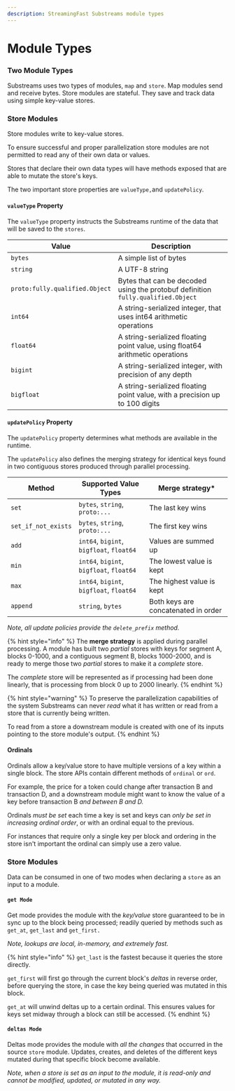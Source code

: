 ```yaml
---
description: StreamingFast Substreams module types
---
```


# Module Types

### Two Module Types

Substreams uses two types of modules, `map` and `store`. Map modules send and receive bytes. Store modules are stateful. They save and track data using simple key-value stores.

### Store Modules

Store modules write to key-value stores.&#x20;

To ensure successful and proper parallelization store modules are not permitted to read any of their own data or values.

Stores that declare their own data types will have methods exposed that are able to mutate the store's keys.

The two important store properties are `valueType,`and `updatePolicy`.

#### `valueType` Property

The `valueType` property instructs the Substreams runtime of the data that will be saved to the `stores`.

| Value                          | Description                                                                      |
| ------------------------------ | -------------------------------------------------------------------------------- |
| `bytes`                        | A simple list of bytes                                                           |
| `string`                       | A UTF-8 string                                                                   |
| `proto:fully.qualified.Object` | Bytes that can be decoded using the protobuf definition `fully.qualified.Object` |
| `int64`                        | A string-serialized integer, that uses int64 arithmetic operations               |
| `float64`                      | A string-serialized floating point value, using float64 arithmetic operations    |
| `bigint`                       | A string-serialized integer, with precision of any depth                         |
| `bigfloat`                     | A string-serialized floating point value, with a precision up to 100 digits      |

#### `updatePolicy` Property

The `updatePolicy` property determines what methods are available in the runtime.&#x20;

The `updatePolicy` also defines the merging strategy for identical keys found in two contiguous stores produced through parallel processing.

| Method              | Supported Value Types                    | Merge strategy\*                    |
| ------------------- | ---------------------------------------- | ----------------------------------- |
| `set`               | `bytes`, `string`, `proto:...`           | The last key wins                   |
| `set_if_not_exists` | `bytes`, `string`, `proto:...`           | The first key wins                  |
| `add`               | `int64`, `bigint`, `bigfloat`, `float64` | Values are summed up                |
| `min`               | `int64`, `bigint`, `bigfloat`, `float64` | The lowest value is kept            |
| `max`               | `int64`, `bigint`, `bigfloat`, `float64` | The highest value is kept           |
| `append`            | `string`, `bytes`                        | Both keys are concatenated in order |

_Note, all update policies provide the `delete_prefix` method._

{% hint style="info" %}
The **merge strategy** is applied during parallel processing. A module has built two _partial_ stores with keys for segment A, blocks 0-1000, and a contiguous segment B, blocks 1000-2000, and is ready to merge those two _partial_ stores to make it a _complete_ store.

The _complete_ store will be represented as if processing had been done linearly, that is processing from block 0 up to 2000 linearly.
{% endhint %}

{% hint style="warning" %}
To preserve the parallelization capabilities of the system Substreams can never _read_ what it has written or read from a store that is currently being written.

To read from a store a downstream module is created with one of its inputs pointing to the store module's output.
{% endhint %}

#### Ordinals

Ordinals allow a key/value store to have multiple versions of a key within a single block. The store APIs contain different methods of `ordinal` or `ord`.

For example, the price for a token could change after transaction B and transaction D, and a downstream module might want to know the value of a key before transaction B _and between B and D._&#x20;

Ordinals _must be set_ each time a key is set and keys can _only be set in increasing ordinal order_, or with an ordinal equal to the previous.

For instances that require only a single key per block and ordering in the store isn't important the ordinal can simply use a zero value.

### Store Modules

Data can be consumed in one of two modes when declaring a `store` as an input to a module.

#### `get Mode`

Get mode provides the module with the _key/value_ store guaranteed to be in sync up to the block being processed; readily queried by methods such as `get_at`, `get_last` and `get_first.`&#x20;

_Note, lookups are local, in-memory, and extremely fast._

{% hint style="info" %}
`get_last` is the fastest because it queries the store directly.&#x20;

`get_first` will first go through the current block's _deltas_ in reverse order, before querying the store, in case the key being queried was mutated in this block.&#x20;

`get_at` will unwind deltas up to a certain ordinal. This ensures values for keys set midway through a block can still be accessed.
{% endhint %}

#### `deltas Mode`

Deltas mode provides the module with _all_ _the_ _changes_ that occurred in the source `store` module. Updates, creates, and deletes of the different keys mutated during that specific block become available.

_Note, when a store is set as an input to the module, it is read-only and cannot be modified, updated, or mutated in any way._
